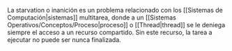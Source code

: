 La starvation o inanición es un problema relacionado con los [[Sistemas de Computación|sistemas]] multitarea, donde a un [[Sistemas Operativos/Conceptos/Proceso|proceso]] o [[Thread|thread]] se le deniega siempre el acceso a un recurso compartido. Sin este recurso, la tarea a ejecutar no puede ser nunca finalizada.